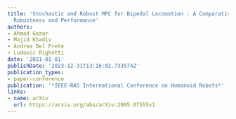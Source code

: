 ```yaml
---
title: 'Stochastic and Robust MPC for Bipedal Locomotion : A Comparative Study on
  Robustness and Performance'
authors:
- Ahmad Gazar
- Majid Khadiv
- Andrea Del Prete
- Ludovic Righetti
date: '2021-01-01'
publishDate: '2023-12-31T13:16:02.733574Z'
publication_types:
- paper-conference
publication: '*IEEE-RAS International Conference on Humanoid Robots*'
links:
- name: arXiv
  url: https://arxiv.org/abs/arXiv:2005.07555v1
---
```

